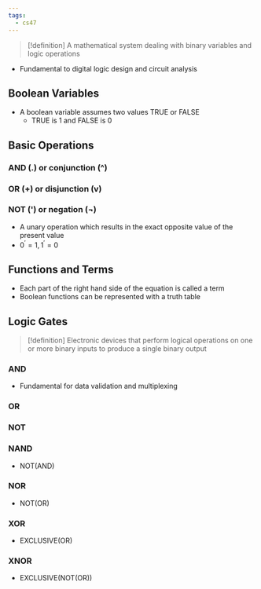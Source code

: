 ```yaml
---
tags:
  - cs47
---
```

>[!definition]
>A mathematical system dealing with binary variables and logic operations
- Fundamental to digital logic design and circuit analysis
## Boolean Variables
- A boolean variable assumes two values TRUE or FALSE
	- TRUE is 1 and FALSE is 0
## Basic Operations
### AND (.) or conjunction (^)
### OR (+) or disjunction (v)
### NOT (') or negation ($\neg$)
- A unary operation which results in the exact opposite value of the present value
- $0^{'} = 1, 1^{'} = 0$
## Functions and Terms
- Each part of the right hand side of the equation is called a term
- Boolean functions can be represented with a truth table
## Logic Gates
>[!definition] 
>Electronic devices that perform logical operations on one or more binary inputs to produce a single binary output
### AND
- Fundamental for data validation and multiplexing
### OR
### NOT
### NAND
- NOT(AND)
### NOR
- NOT(OR)
### XOR
- EXCLUSIVE(OR)
### XNOR
- EXCLUSIVE(NOT(OR))